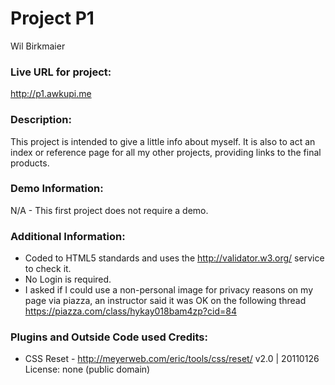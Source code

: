 # Project P1
Wil Birkmaier

### Live URL for project:
<http://p1.awkupi.me>

### Description:
This project is intended to give a little info about myself.  It is also to act an index or reference page for all my other projects, providing links to the final products. 

### Demo Information:
N/A - This first project does not require a demo.

### Additional Information:
+ Coded to HTML5 standards and uses the <http://validator.w3.org/> service to check it.
+ No Login is required.
+ I asked if I could use a non-personal image for privacy reasons on my page via piazza, an instructor said it was OK on the following thread <https://piazza.com/class/hykay018bam4zp?cid=84>

### Plugins and Outside Code used Credits:
+ CSS Reset -  <http://meyerweb.com/eric/tools/css/reset/> v2.0 | 20110126 License: none (public domain) 

